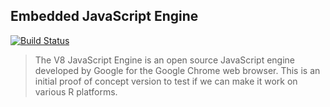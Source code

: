 Embedded JavaScript Engine
--------------------------

[![Build Status](https://travis-ci.org/jeroenooms/V8.svg?branch=master)](https://travis-ci.org/jeroenooms/v8)

> The V8 JavaScript Engine is an open source JavaScript engine
  developed by Google for the Google Chrome web browser. This is an initial
  proof of concept version to test if we can make it work on various R
  platforms.
